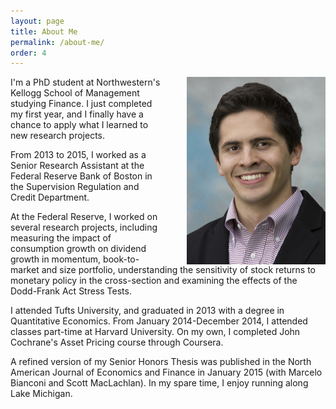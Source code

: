 ```yaml
---
layout: page
title: About Me
permalink: /about-me/
order: 4
---
```


<img src="/images/Marco_Headshot-222x300.jpg" style="float:right;margin-left:40px">

I'm a PhD student at Northwestern's Kellogg School of Management studying Finance.  I just completed my first year, and I finally have a chance to apply what I learned to new research projects.

From 2013 to 2015, I worked as a Senior Research Assistant at the Federal Reserve Bank of Boston in the Supervision Regulation and Credit Department.  

At the Federal Reserve, I worked on several research projects, including measuring the impact of consumption growth on dividend growth in momentum, book-to-market and size portfolio, understanding the sensitivity of stock returns to monetary policy in the cross-section and examining the effects of the Dodd-Frank Act Stress Tests.

I attended Tufts University, and graduated in 2013 with a degree in Quantitative Economics.  From January 2014-December 2014, I attended classes part-time at Harvard University.  On my own, I completed John Cochrane's Asset Pricing course through Coursera.

A refined version of my Senior Honors Thesis was published in the North American
Journal of Economics and Finance in January 2015 (with Marcelo Bianconi and
Scott MacLachlan). In my spare time, I enjoy running along Lake Michigan.
